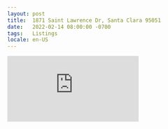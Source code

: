 ```yaml
---
layout: post
title:  1871 Saint Lawrence Dr, Santa Clara 95051
date:   2022-02-14 08:00:00 -0700
tags:   Listings
locale: en-US
---
```


<iframe src="https://www.youtube.com/embed/WJU8FMga_HQ" frameborder="0"
        allow="accelerometer; autoplay; clipboard-write; encrypted-media; gyroscope; picture-in-picture" allowfullscreen>
</iframe>